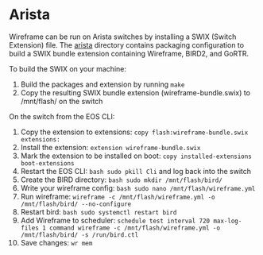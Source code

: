 # Arista

Wireframe can be run on Arista switches by installing a SWIX (Switch Extension) file. The [arista](https://github.com/natesales/wireframe/tree/main/arista) directory contains packaging configuration to build a SWIX bundle extension containing Wireframe, BIRD2, and GoRTR. 

To build the SWIX on your machine:

1. Build the packages and extension by running `make`
2. Copy the resulting SWIX bundle extension (wireframe-bundle.swix) to /mnt/flash/ on the switch

On the switch from the EOS CLI:

1. Copy the extension to extensions: `copy flash:wireframe-bundle.swix extensions:`
2. Install the extension: `extension wireframe-bundle.swix`
3. Mark the extension to be installed on boot: `copy installed-extensions boot-extensions`
4. Restart the EOS CLI: `bash sudo pkill Cli` and log back into the switch
5. Create the BIRD directory: `bash sudo mkdir /mnt/flash/bird/`
6. Write your wireframe config: `bash sudo nano /mnt/flash/wireframe.yml`
7. Run wireframe: `wireframe -c /mnt/flash/wireframe.yml -o /mnt/flash/bird/ --no-configure`
8. Restart bird: `bash sudo systemctl restart bird`
9. Add Wireframe to scheduler: `schedule test interval 720 max-log-files 1 command wireframe -c /mnt/flash/wireframe.yml -o /mnt/flash/bird/ -s /run/bird.ctl`
10. Save changes: `wr mem`

